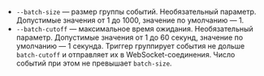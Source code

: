 * `--batch-size` — размер группы событий. Необязательный параметр. Допустимые значения от 1 до 1000, значение по умолчанию — 1.
* `--batch-cutoff` — максимальное время ожидания. Необязательный параметр. Допустимые значения от 1 до 60 секунд, значение по умолчанию — 1 секунда. Триггер группирует события не дольше `batch-cutoff` и отправляет их в WebSocket-соединения. Число событий при этом не превышает `batch-size`.